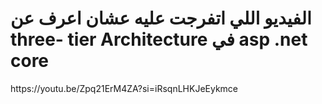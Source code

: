 <h1>الفيديو اللي اتفرجت عليه عشان اعرف عن three- tier Architecture في asp .net core </h1>
https://youtu.be/Zpq21ErM4ZA?si=iRsqnLHKJeEykmce
